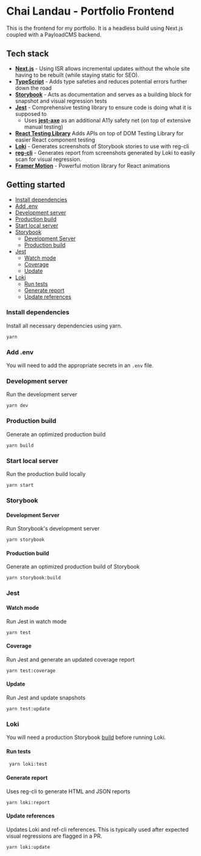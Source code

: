 # Chai Landau - Portfolio Frontend

This is the frontend for my portfolio. It is a headless build using Next.js coupled with a PayloadCMS backend.

## Tech stack

-   <strong>[Next.js](https://nextjs.org/)</strong> - Using ISR allows incremental updates without the whole site having to be rebuilt (while staying static for SEO).
-   <strong>[TypeScript](https://www.typescriptlang.org/)</strong> - Adds type safeties and reduces potential errors further down the road
-   <strong>[Storybook](https://storybook.js.org/)</strong> - Acts as documentation and serves as a building block for snapshot and visual regression tests
-   <strong>[Jest](https://jestjs.io/)</strong> - Comprehensive testing library to ensure code is doing what it is supposed to
    -   Uses <strong>[jest-axe](https://www.npmjs.com/package/jest-axe)</strong> as an additional A11y safety net (on top of extensive manual testing)
-   <strong>[React Testing Library](https://testing-library.com/docs/react-testing-library/intro/)</strong> Adds APIs on top of DOM Testing Library for easier React component testing
-   <strong>[Loki](https://loki.js.org/)</strong> - Generates screenshots of Storybook stories to use with reg-cli
-   <strong>[reg-cli](https://github.com/reg-viz/reg-cli)</strong> - Generates report from screenshots generated by Loki to easily scan for visual regression.
-   <strong>[Framer Motion](https://www.framer.com/motion/)</strong> - Powerful motion library for React animations

## Getting started

- [Install dependencies](#install-dependencies)
- [Add .env](#add-env)
- [Development server](#development-server)
- [Production build](#production-build)
- [Start local server](#start-local-server)
- [Storybook](#storybook)
  - [Development Server](#development-server-1)
  - [Production build](#production-build-1)
- [Jest](#jest)
  - [Watch mode](#watch-mode)
  - [Coverage](#coverage)
  - [Update](#update)
- [Loki](#loki)
  - [Run tests](#run-tests)
  - [Generate report](#generate-report)
  - [Update references](#update-references)
### Install dependencies

Install all necessary dependencies using yarn.

```
yarn
```

### Add .env

You will need to add the appropriate secrets in an `.env` file.

### Development server

Run the development server

```
yarn dev
```

### Production build

Generate an optimized production build

```
yarn build
```

### Start local server

Run the production build locally

```
yarn start
```

### Storybook

#### Development Server

Run Storybook's development server

```
yarn storybook
```

#### Production build

Generate an optimized production build of Storybook

```
yarn storybook:build
```

### Jest

#### Watch mode

Run Jest in watch mode

```
yarn test
```

#### Coverage

Run Jest and generate an updated coverage report

```
yarn test:coverage
```

#### Update

Run Jest and update snapshots

```
yarn test:update
```

### Loki

You will need a production Storybook [build](#production-build-1) before running Loki.

#### Run tests

```
 yarn loki:test
```

#### Generate report

Uses reg-cli to generate HTML and JSON reports

```
yarn loki:report
```

#### Update references

Updates Loki and ref-cli references. This is typically used after expected visual regressions are flagged in a PR.

```
yarn loki:update
```
